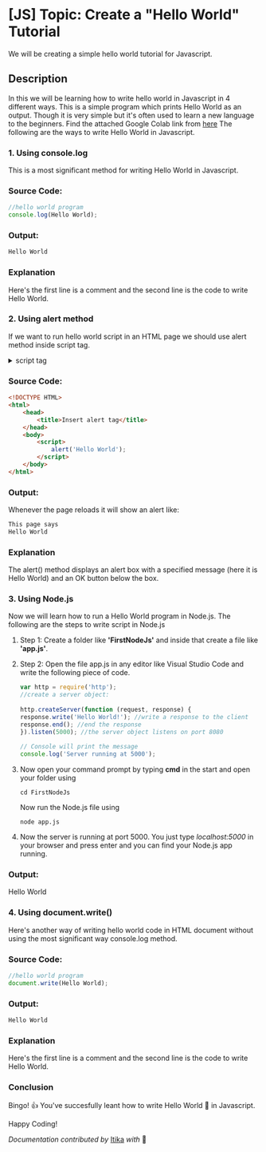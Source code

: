 # [JS] Topic: Create a "Hello World" Tutorial
We will be creating a simple hello world tutorial for Javascript.
## Description
In this we will be learning how to write hello world in Javascript in 4 different ways.
This is a simple program which prints Hello World as an output. Though it is very simple but it's often used to learn a new language to the beginners. Find the attached Google Colab link from [here](https://github.com/itika1/winter-of-contributing/blob/Javascript/Web_Development/Javascript/Topics/1.Hello_World/Hello_World.ipynb)
The following are the ways to write Hello World in Javascript.

### 1. Using **console.log**
This is a most significant method for writing Hello World in Javascript.

###  Source Code: 
```javascript
//hello world program
console.log(Hello World);
```
### Output:
```javascript
Hello World
```
### Explanation
Here's the first line is a comment and the second line is the code to write Hello World.

### 2. Using **alert** method
If we want to run hello world script in an HTML page we should use alert method inside script tag.

<details>
        <summary> script tag </summary>
        <p>Javascript program can be inserted into an HTML document using .</p>
</details>

###  Source Code: 
```html
<!DOCTYPE HTML>
<html>
    <head>
        <title>Insert alert tag</title>
    </head>
    <body>
        <script>
            alert('Hello World');
        </script>
    </body>
</html>
```
### Output:
Whenever the page reloads it will show an alert like:
```javascript
This page says
Hello World
```
### Explanation
The alert() method displays an alert box with a specified message (here it is Hello World) and an OK button below the box.

### 3. Using Node.js
Now we will learn how to run a Hello World program in Node.js. The following are the steps to write script in Node.js

1. Step 1: Create a folder like **'FirstNodeJs'** and inside that create a file like **'app.js'**.
2. Step 2: Open the file app.js in any editor like Visual Studio Code and write the following piece of code.
    ```javascript
    var http = require('http');  
    //create a server object:  
  
    http.createServer(function (request, response) {  
    response.write('Hello World!'); //write a response to the client  
    response.end(); //end the response  
    }).listen(5000); //the server object listens on port 8080   
  
    // Console will print the message  
    console.log('Server running at 5000'); 
    ```
3. Now open your command prompt by typing **cmd** in the start and open your folder using 

    ```cd FirstNodeJs```

    Now run the Node.js file using

    ```node app.js```

4. Now the server is running at port 5000. You just type *localhost:5000* in your browser and press enter and you can find your Node.js app running.

### Output:
Hello World

### 4. Using **document.write()**
Here's another way of writing hello world code in HTML document without using the most significant way console.log method.

###  Source Code: 
```javascript
//hello world program
document.write(Hello World);
```
### Output:
```javascript
Hello World
```
### Explanation
Here's the first line is a comment and the second line is the code to write Hello World.

### Conclusion
Bingo! 👍 You've succesfully leant how to write Hello World 👋 in Javascript. 

Happy Coding! 

*Documentation contributed by* [Itika](http://github.com/itika1) *with* 💖
